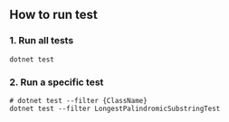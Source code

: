 ## How to run test

### 1. Run all tests

```
dotnet test
```

### 2. Run a specific test
```
# dotnet test --filter {ClassName}
dotnet test --filter LongestPalindromicSubstringTest
```
